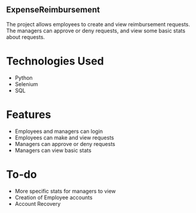 ## ExpenseReimbursement

The project allows employees to create and view reimbursement requests. The managers can approve or deny requests, and view some basic stats about requests.

# Technologies Used
  - Python
  - Selenium
  - SQL

# Features
- Employees and managers can login
- Employees can make and view requests
- Managers can approve or deny requests
- Managers can view basic stats

# To-do
- More specific stats for managers to view
- Creation of Employee accounts
- Account Recovery
